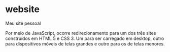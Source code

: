 # website
 Meu site pessoal

 Por meio de JavaScript, ocorre redirecionamento para um dos três sites construídos em HTML 5 e CSS 3. Um para ser carregado em desktop, outro para dispositivos móveis de telas grandes e outro para os de telas menores.